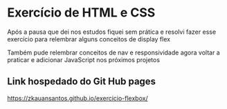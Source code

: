# Exercício de HTML e CSS

Após a pausa que dei nos estudos fiquei sem prática e resolvi fazer esse exercício para relembrar alguns conceitos de display flex



Também pude relembrar conceitos de nav e responsividade agora voltar a praticar e adicionar JavaScript nos próximos projetos


## Link hospedado do Git Hub pages

https://zkauansantos.github.io/exercicio-flexbox/
